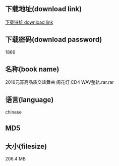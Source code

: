 ## 下载地址(download link)
[下载链接 download link](https://tutu365.netlify.app/?s=2016%E5%85%83%E5%AE%B5%E9%AB%98%E5%93%81%E8%B4%A8%E4%BA%A4%E8%B0%8A%E8%88%9E%E6%9B%B2+%E9%97%B9%E8%8A%B1%E7%81%AF+CD4+WAV%E6%95%B4%E8%BD%A8.rar)

## 下载密码(download password)
1866

## 名称(book name)
2016元宵高品质交谊舞曲 闹花灯 CD4 WAV整轨.rar.rar

## 语言(language)
chinese

## MD5


## 大小(filesize)
206.4 MB
